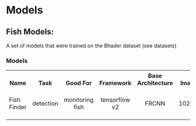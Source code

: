 # Models


## Fish Models:

A set of models that were trained on the Bhader dataset (see datasets)

### Models

<table><tbody>
<!-- START TABLE -->
<!-- TABLE HEADER -->
<th valign="bottom">Name</th>
<th valign="bottom">Task</th>
<th valign="bottom">Good For</th>
<th valign="bottom">Framework</th>
<th valign="bottom">Base Architecture</th>
<th valign="bottom">Image Size</th>
<th valign="bottom">Version</th>
<th valign="bottom">Extra</th>
<th valign="bottom">Download</th>

<!-- TABLE BODY -->
<tr><td align="left">Fish Finder</td>
<td align="center">detection</td>
<td align="center">monitoring fish</td>
<td align="center">tensorflow v2</td>
<td align="center">FRCNN</td>
<td align="center">1024X1024</td>
<td align="center">1</td>
<td align="center">FRCNN ResNet50 V2 1024x1024</td>
<td align="center"><a href="https://drive.google.com/drive/folders/1xmWliKGv1_h7FcAKgr-HMFzbx7-Q-5_9?usp=sharing">Frozen Model</a>
</tr>



</tbody></table>

